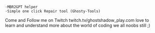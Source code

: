 	·MBR2GPT helper
	·Simple one click Repair tool (Ghosty-Tools)


Come and Follow me on Twitch twitch.tv/ghostshadow_play.com
love to learn and understand more about the world of coding we all noobs still ;)
